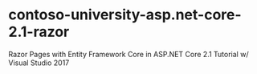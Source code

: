 # contoso-university-asp.net-core-2.1-razor
Razor Pages with Entity Framework Core in ASP.NET Core 2.1 Tutorial w/ Visual Studio 2017
